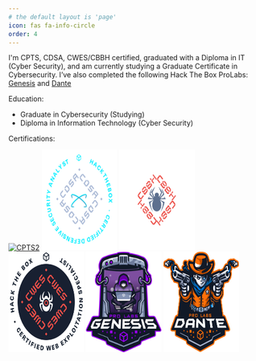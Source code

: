 ```yaml
---
# the default layout is 'page'
icon: fas fa-info-circle
order: 4
---
```


I'm CPTS, CDSA, CWES/CBBH certified, graduated with a Diploma in IT (Cyber Security), and am currently studying a Graduate Certificate in Cybersecurity. I’ve also completed the following Hack The Box ProLabs: [Genesis](https://www.hackthebox.com/blog/genesis-breakpoint-release) and [Dante](https://www.hackthebox.com/hacker/pro-labs)

Education:
- Graduate in Cybersecurity (Studying)
- Diploma in Information Technology (Cyber Security)

Certifications:

<a href="https://academy.hackthebox.com/storage/exam_badges/312krCbLBwwnMN1uaOXohoEjSE6Fb8ljaXi7B4zL.png"><img src="/assets/img/CPTS2.webp" alt="CPTS2" height="200" width="150"/></a>
<img alt="CDSA" src="/assets/img/about/CDSA.webp" height="200" width="150"/>
<img alt="CBBH" src="/assets/img/about/CBBH.png" height="200" width="150"/>
<img alt="CWES" src="/assets/img/about/CWES.png" height="200" width="150"/>
<img alt="Genesis" src="/assets/img/about/Genesis.png" height="200" width="150"/>
<img alt="Dante" src="/assets/img/about/Dante2.png" height="200" width="150"/>
